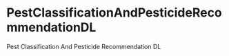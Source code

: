 # PestClassificationAndPesticideRecommendationDL
Pest Classification And Pesticide Recommendation DL
